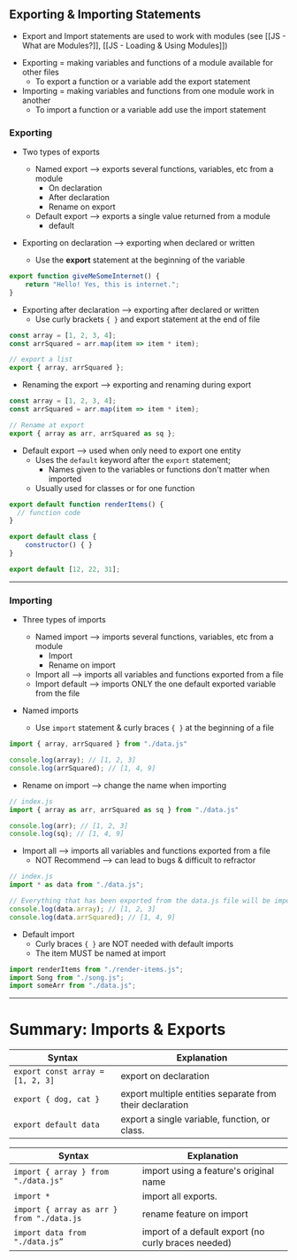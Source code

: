 ## Exporting & Importing Statements
* Export and Import statements are used to work with modules (see [[JS - What are Modules?]], [[JS - Loading & Using Modules]])
- Exporting = making variables and functions of a module available for other files
	- To export a function or a variable add the export statement
- Importing = making variables and functions from one module work in another
	- To import a function or a variable add use the import statement  

### Exporting
* Two types of exports
	* Named export --> exports several functions, variables, etc from a module
		* On declaration
		* After declaration
		* Rename on export
	* Default export --> exports a single value returned from a module
		* default

* Exporting on declaration --> exporting when declared or written
	* Use the **export** statement at the beginning of the variable
```js
export function giveMeSomeInternet() {
	return "Hello! Yes, this is internet.";
}
```

* Exporting after declaration --> exporting after declared or written
	* Use curly brackets `{ }` and export statement at the end of file
```js
const array = [1, 2, 3, 4];
const arrSquared = arr.map(item => item * item);

// export a list
export { array, arrSquared }; 
```

* Renaming the export --> exporting and renaming during export
```js
const array = [1, 2, 3, 4];
const arrSquared = arr.map(item => item * item);

// Rename at export
export { array as arr, arrSquared as sq }; 
```

* Default export --> used when only need to export one entity 
	* Uses the `default` keyword after the `export` statement; 
		* Names given to the variables or functions don't matter when imported
	* Usually used for classes or for one function
```js
export default function renderItems() {
  // function code
} 

export default class {
	constructor() { }
}

export default [12, 22, 31]; 
```

---
### Importing
* Three types of imports
	* Named import --> imports several functions, variables, etc from a module
		* Import
		* Rename on import
	* Import all --> imports all variables and functions exported from a file
	* Import default --> imports ONLY the one default exported variable from the file

* Named imports
	* Use `import` statement & curly braces `{ }` at the beginning of a file
```js
import { array, arrSquared } from "./data.js"

console.log(array); // [1, 2, 3]
console.log(arrSquared); // [1, 4, 9] 
```

* Rename on import --> change the name when importing
```js
// index.js
import { array as arr, arrSquared as sq } from "./data.js"

console.log(arr); // [1, 2, 3]
console.log(sq); // [1, 4, 9] 
```

* Import all --> imports all variables and functions exported from a file
	* NOT Recommend --> can lead to bugs & difficult to refractor
```js
// index.js
import * as data from "./data.js";

// Everything that has been exported from the data.js file will be imported 
console.log(data.array); // [1, 2, 3]
console.log(data.arrSquared); // [1, 4, 9] 
```

* Default import
	* Curly braces `{ }` are NOT needed with default imports
	* The item MUST be named at import
```js
import renderItems from "./render-items.js";
import Song from "./song.js";
import someArr from "./data.js";
```


---

# Summary: Imports & Exports

| Syntax                           | Explanation                                              |
| -------------------------------- | -------------------------------------------------------- |
| `export const array = [1, 2, 3]` | export on declaration                                    |
| `export { dog, cat }`            | export multiple entities separate from their declaration |
| `export default data`            | export a single variable, function, or class.            |

| Syntax                                    | Explanation                                         |
| ----------------------------------------- | --------------------------------------------------- |
| `import { array } from "./data.js" `      | import using a feature's original name              |
| `import *                          `      | import all exports.                                 |
| `import { array as arr } from "./data.js` | rename feature on import                            |
| `import data from "./data.js”`            | import of a default export (no curly braces needed) |
